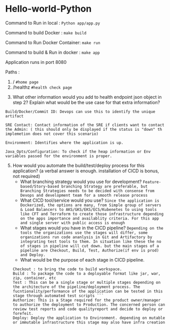 # Hello-world-Python

Command to Run in local : ```Python app/app.py```

Command to build Docker : ```make build```

Command to Run Docker Container: ```make run```

Command to build & Run in docker : ```make app```

Application runs in port 8080 

Paths :

1) /   `#home page`
2) /healthz `#health check page`


3. What other information would you add to health endpoint json object in step 2? Explain what would be the use case
for that extra information?
```
Build/Docker/Commit ID: Devops can use this to identify the unique artifact

SRE Contact: Contact information of the SRE if clients want to contact the Admin: ( this should only be displayed if the status is "down" th implemetion does not cover this scenario)

Environment: Identifies where the application is up.

Java_Opts/Configuration: To check if the heap information or Env variables passed for the environment is proper.
```

5. How would you automate the build/test/deploy process for this application? (a verbal answer is enough. installation of CICD is bonus, not required)
   - What branching strategy would you use for development?
   `Feature-based/Story-based branching Strategy are preferable, but Branching Strategies needs to be decided with consense from Devops and development team for a smooth release process`
   - What CICD tool/service would you use?
   `Since the application is Dockerized, the options are many, from Simple group of servers & Load Balancers to AKS/GKS/EKS/ECS/Kubenetes to using tools like CFT and Terraform to create those infrastructure depending on the apps importance and availablity criteria. For this app and single server with public access is enough` 
   - What stages would you have in the CICD pipeline?
   `Depending on the tools the organizations use the stages will differ, some organizations run code ananlysis in Git and Artifactory by integrating test tools to them. In situation like these the no of stages in pipeline will cut down. but the main stages of a pipeline are Checkout, Build, Test, Authorize(if env is prod) and Deploy.`
   - What would be the purpose of each stage in CICD pipeline.
   ```
   Checkout : to bring the code to build workspace.
   Build : To package the code to a deployable format like jar, war, zip, container, etc
   Test : This can be a single stage or multiple stages depending on the architecture of the pipeline/deployment process. The fucntionality/performance of the application can be tested in this stage through automated test scripts ```
   Authorize: This is a Stage required for the product owner/manager to authorize the deployment to Production. The concerned person can review test reports and code qualityreport and decide to deploy or forefeit.
   Deploy: Deploy the application to Environment. depending on mutable or immutable infrastructure this stage may also have infra creation
   ```